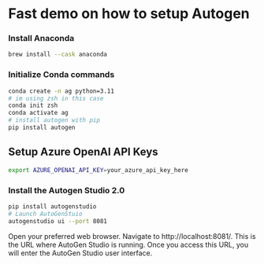 # Fast demo on how to setup Autogen

### Install Anaconda

```bash
brew install --cask anaconda     
```
### Initialize Conda commands

 ```bash
conda create -n ag python=3.11
# im using zsh in this case
conda init zsh 
conda activate ag
# install autogen with pip
pip install autogen
 ```

## Setup Azure OpenAI API Keys
```bash
export AZURE_OPENAI_API_KEY=your_azure_api_key_here
```

### Install the Autogen Studio 2.0

```bash
pip install autogenstudio
# Launch AutoGenStuio
autogenstudio ui --port 8081
```

Open your preferred web browser.
Navigate to http://localhost:8081/. This is the URL where AutoGen Studio is running.
Once you access this URL, you will enter the AutoGen Studio user interface.
